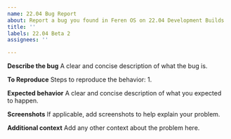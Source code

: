 ```yaml
---
name: 22.04 Bug Report
about: Report a bug you found in Feren OS on 22.04 Development Builds
title: ''
labels: 22.04 Beta 2
assignees: ''

---
```


**Describe the bug**
A clear and concise description of what the bug is.

**To Reproduce**
Steps to reproduce the behavior:
1. 

**Expected behavior**
A clear and concise description of what you expected to happen.

**Screenshots**
If applicable, add screenshots to help explain your problem.

**Additional context**
Add any other context about the problem here.
